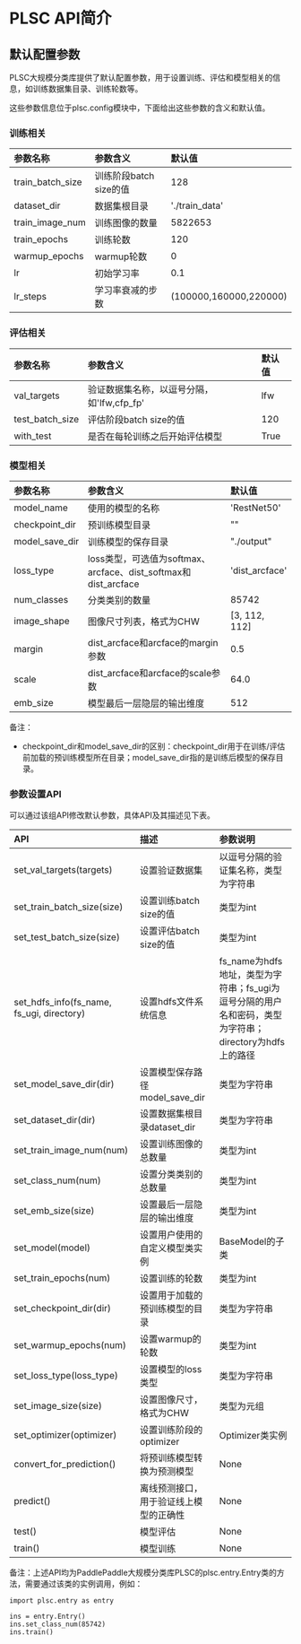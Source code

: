 # PLSC API简介

## 默认配置参数

PLSC大规模分类库提供了默认配置参数，用于设置训练、评估和模型相关的信息，如训练数据集目录、训练轮数等。

这些参数信息位于plsc.config模块中，下面给出这些参数的含义和默认值。

### 训练相关

| 参数名称 | 参数含义 | 默认值 |
| :------- | :------- | :----- |
| train_batch_size | 训练阶段batch size的值 | 128 |
| dataset_dir | 数据集根目录 | './train_data' |
| train_image_num | 训练图像的数量 | 5822653 |
| train_epochs | 训练轮数 | 120 |
| warmup_epochs | warmup轮数 | 0 |
| lr | 初始学习率 | 0.1 |
| lr_steps | 学习率衰减的步数 | (100000,160000,220000) |

### 评估相关

| 参数名称 | 参数含义 | 默认值 |
| :------- | :------- | :----- |
| val_targets | 验证数据集名称，以逗号分隔，如'lfw,cfp_fp' | lfw |
| test_batch_size | 评估阶段batch size的值 | 120 |
| with_test | 是否在每轮训练之后开始评估模型 | True |

### 模型相关

| 参数名称 | 参数含义 | 默认值 |
| :------- | :------- | :----- |
| model_name | 使用的模型的名称 | 'RestNet50' |
| checkpoint_dir | 预训练模型目录 | "" |
| model_save_dir | 训练模型的保存目录 | "./output" |
| loss_type | loss类型，可选值为softmax、arcface、dist_softmax和dist_arcface | 'dist_arcface' |
| num_classes | 分类类别的数量 | 85742 |
| image_shape | 图像尺寸列表，格式为CHW | [3, 112, 112] |
| margin | dist_arcface和arcface的margin参数 | 0.5 |
| scale | dist_arcface和arcface的scale参数 | 64.0 |
| emb_size | 模型最后一层隐层的输出维度 | 512 |

备注：

* checkpoint_dir和model_save_dir的区别：checkpoint_dir用于在训练/评估前加载的预训练模型所在目录；model_save_dir指的是训练后模型的保存目录。

### 参数设置API

可以通过该组API修改默认参数，具体API及其描述见下表。

| API                  | 描述                 | 参数说明                 |
| :------------------- | :--------------------| :----------------------  |
| set_val_targets(targets) | 设置验证数据集   | 以逗号分隔的验证集名称，类型为字符串 |
| set_train_batch_size(size) | 设置训练batch size的值 | 类型为int        |
| set_test_batch_size(size) | 设置评估batch size的值 | 类型为int         |
| set_hdfs_info(fs_name, fs_ugi, directory) | 设置hdfs文件系统信息 | fs_name为hdfs地址，类型为字符串；fs_ugi为逗号分隔的用户名和密码，类型为字符串；directory为hdfs上的路径 |
| set_model_save_dir(dir) | 设置模型保存路径model_save_dir | 类型为字符串 |
| set_dataset_dir(dir) | 设置数据集根目录dataset_dir | 类型为字符串 |
| set_train_image_num(num) | 设置训练图像的总数量 | 类型为int |
| set_class_num(num) | 设置分类类别的总数量 | 类型为int |
| set_emb_size(size) | 设置最后一层隐层的输出维度 | 类型为int |
| set_model(model) | 设置用户使用的自定义模型类实例 | BaseModel的子类 |
| set_train_epochs(num) | 设置训练的轮数 | 类型为int |
| set_checkpoint_dir(dir) | 设置用于加载的预训练模型的目录 | 类型为字符串 |
| set_warmup_epochs(num) | 设置warmup的轮数 | 类型为int |
| set_loss_type(loss_type) | 设置模型的loss类型 | 类型为字符串 |
| set_image_size(size) | 设置图像尺寸，格式为CHW | 类型为元组 |
| set_optimizer(optimizer) | 设置训练阶段的optimizer | Optimizer类实例 |
| convert_for_prediction() | 将预训练模型转换为预测模型 | None |
| predict() | 离线预测接口，用于验证线上模型的正确性 | None |
| test() | 模型评估 | None |
| train() | 模型训练 | None |

备注：上述API均为PaddlePaddle大规模分类库PLSC的plsc.entry.Entry类的方法，需要通过该类的实例调用，例如：

```shell
import plsc.entry as entry

ins = entry.Entry()
ins.set_class_num(85742)
ins.train()
```
